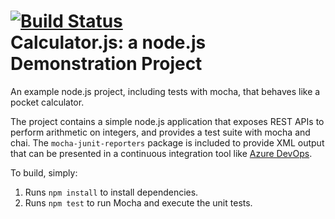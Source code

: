 [![Build Status](https://dev.azure.com/babyyoda24513az400/Enabling%20Continuous%20Integration%20with%20Azure%20Pipelines/_apis/build/status/Dupo24.az400calculator?branchName=master)](https://dev.azure.com/babyyoda24513az400/Enabling%20Continuous%20Integration%20with%20Azure%20Pipelines/_build/latest?definitionId=5&branchName=master)  
Calculator.js: a node.js Demonstration Project
==============================================
An example node.js project, including tests with mocha, that behaves like
a pocket calculator.

The project contains a simple node.js application that exposes REST APIs
to perform arithmetic on integers, and provides a test suite with mocha
and chai.  The `mocha-junit-reporters` package is included to provide XML
output that can be presented in a continuous integration tool like
[Azure DevOps](https://azure.com/devops).

To build, simply:

1. Runs `npm install` to install dependencies.
2. Runs `npm test` to run Mocha and execute the unit tests.

